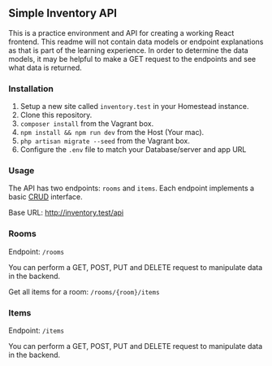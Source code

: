 ## Simple Inventory API
This is a practice environment and API for creating a working React frontend. This readme will not contain data models or endpoint explanations as that is part of the learning experience. In order to determine the data models, it may be helpful to make a GET request to the endpoints and see what data is returned.

### Installation
1. Setup a new site called `inventory.test` in your Homestead instance.
2. Clone this repository.
3. `composer install` from the Vagrant box.
4. `npm install && npm run dev` from the Host (Your mac).
5. `php artisan migrate --seed` from the Vagrant box.
6. Configure the `.env` file to match your Database/server and app URL

### Usage
The API has two endpoints: `rooms` and `items`. Each endpoint implements a basic [CRUD](https://en.wikipedia.org/wiki/Create,_read,_update_and_delete) interface. 

Base URL: http://inventory.test/api

### Rooms
Endpoint: `/rooms`

You can perform a GET, POST, PUT and DELETE request to manipulate data in the backend. 

Get all items for a room: `/rooms/{room}/items`

### Items
Endpoint: `/items`

You can perform a GET, POST, PUT and DELETE request to manipulate data in the backend. 


